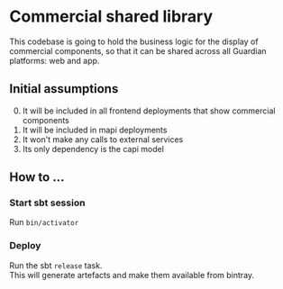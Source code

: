 # Commercial shared library

This codebase is going to hold the business logic for the display of commercial components, so that it can be shared across all Guardian platforms: web and app.

## Initial assumptions
0. It will be included in all frontend deployments that show commercial components
0. It will be included in mapi deployments 
0. It won't make any calls to external services
0. Its only dependency is the capi model

## How to ...

### Start sbt session
Run `bin/activator`

### Deploy
Run the sbt `release` task.  
This will generate artefacts and make them available from bintray.
